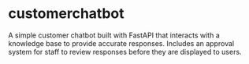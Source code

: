 # customerchatbot
A simple customer chatbot built with FastAPI that interacts with a knowledge base to provide accurate responses. Includes an approval system for staff to review responses before they are displayed to users.
